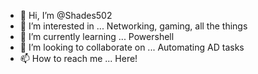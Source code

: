 - 👋 Hi, I’m @Shades502
- 👀 I’m interested in ...
Networking, gaming, all the things
- 🌱 I’m currently learning ...
Powershell
- 💞️ I’m looking to collaborate on ...
Automating AD tasks
- 📫 How to reach me ...
Here!
